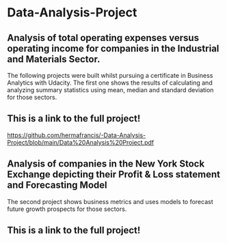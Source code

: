 # Data-Analysis-Project
## Analysis of total operating expenses versus operating income for companies in the Industrial and Materials Sector.

The following projects were built whilst pursuing a certificate in Business Analytics with Udacity. The first one shows the results of calculating and analyzing summary statistics using mean, median and standard deviation for those sectors.
## This is a link to the full project!
https://github.com/hermafrancis/-Data-Analysis-Project/blob/main/Data%20Analysis%20Project.pdf

## Analysis of companies in the New York Stock Exchange depicting their Profit & Loss statement and Forecasting Model
The second project shows business metrics and uses models to forecast future growth prospects for those sectors.

## This is a link to the full project!
